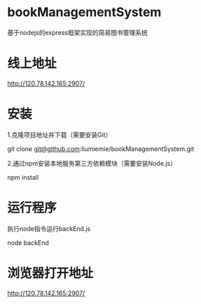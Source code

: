 # bookManagementSystem

基于nodejs的express框架实现的简易图书管理系统

# 线上地址

http://120.78.142.165:2907/ 

# 安装

1.克隆项目地址并下载（需要安装Git）

git clone git@github.com:liumiemie/bookManagementSystem.git

2.通过npm安装本地服务第三方依赖模块（需要安装Node.js）

npm install

# 运行程序
执行node指令运行backEnd.js


node backEnd

# 浏览器打开地址

http://120.78.142.165:2907/ 
